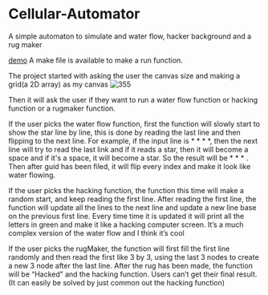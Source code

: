 # Cellular-Automator
A simple automaton to simulate and water flow, hacker background and a rug maker

 [demo](https://drive.google.com/file/d/18GzwUiuVNLDsyYYasL45_YDPK4vCzRZE/view?usp=sharing)
 A make file is available to make a run function.

The project started with asking the user the canvas size and making a grid(a 2D array) as my canvas
![355](https://user-images.githubusercontent.com/81000984/200462462-9902300a-c0e5-4bc8-a7e6-1b1442c9c715.png)

Then it will ask the user if they want to run a water flow function or hacking function or a rugmaker function. 

If the user picks the water flow function, first the function will slowly start to show the star line by line, this is done by reading the last line and then flipping to the next line. For example, if the input line is * * * *, then the next line will try to read the last link and if it reads a star, then it will become a space and if it's a space, it will become a star. So the result will be  * * * . Then after guid has been filed, it will flip every index and make it look like water flowing.

If the user picks the hacking function, the function this time will make a random start, and keep reading the first line. After reading the first line, the function will update all the lines to the next line and update a new line base on the previous first line. Every time time it is updated it will print all the letters in green and make it like a hacking computer screen. It’s a much complex version of the water flow and I think it’s cool

If the user picks the rugMaker, the function will first fill the first line randomly and then read the first like 3 by 3, using the last 3 nodes to create a new 3 node after the last line. After the rug has been made, the function will be “Hacked” and the hacking function. Users can’t get their final result. (It can easily be solved by just common out the hacking function)
